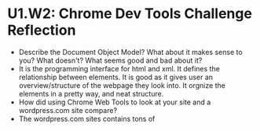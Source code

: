# U1.W2: Chrome Dev Tools Challenge Reflection

* Describe the Document Object Model? What about it makes sense to you? What doesn't? What seems good and bad about it?
* It is the programming interface for html and xml. It defines the relationship between elements. It is good as it gives user an overview/structure of the webpage they look into. It orgnize the elements in a pretty way, and neat structure.
* How did using Chrome Web Tools to look at your site and a wordpress.com site compare?
* The wordpress.com sites contains tons of <script>s, and many <iframes>s in the elements.I am not sure what the real difference should be. This is what I found.
* Did you find Chrome Web Tools fun, helpful, or a pain to work with?
* It is really a helpful tool for developer. It makes things easy to check html, css for single element,instead of going back to the html/css file to find things you want. Also the speed test is good for developer. 
* Did you have an "aha" moments or were any concepts solidified?
* I bit confused when working with the speed, loading, network tests in the dev tools. Need to dig more into those concepts.
* Did you find any resources on your own that helped you better understand a topic? If so, please list it.
